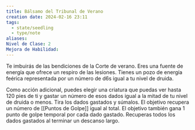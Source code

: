 ```yaml
---
title: Bálsamo del Tribunal de Verano
creation date: 2024-02-16 23:11
tags:
  - state/seedling
  - type/note
aliases: 
Nivel de Clase: 2
Mejora de Habilidad:
---
```

Te imbuirás de las bendiciones de la Corte de verano. Eres una fuente de energía que ofrece un
respiro de las lesiones. Tienes un pozo de energía feérica representada por un número de d6s igual a tu nivel de druida.

Como acción adicional, puedes elegir una criatura que puedas ver hasta 120 pies de ti y gastar un
número de esos dados igual a la mitad de tu nivel de druida o menos. Tira los dados gastados y
súmalos. El objetivo recupera un número de [[Puntos de Golpe]] igual al total. El objetivo también gana 1 punto de golpe temporal por cada dado gastado. 
Recuperas todos los dados gastados al terminar un descanso largo.


